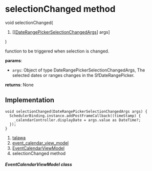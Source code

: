 
<div>

# selectionChanged method

</div>


void selectionChanged(

1.  [[[DateRangePickerSelectionChangedArgs](https://pub.dev/documentation/syncfusion_flutter_datepicker/28.2.3/datepicker/DateRangePickerSelectionChangedArgs-class.md)]
    args]

)



function to be triggered when selection is changed.

**params**:

-   `args`: Object of type DateRangePickerSelectionChangedArgs, The
    selected dates or ranges changes in the SfDateRangePicker.

**returns**: None



## Implementation

``` language-dart
void selectionChanged(DateRangePickerSelectionChangedArgs args) {
  SchedulerBinding.instance.addPostFrameCallback((timeStamp) {
    _calendarController.displayDate = args.value as DateTime?;
  });
}
```







1.  [talawa](../../index.md)
2.  [event_calendar_view_model](../../view_model_after_auth_view_models_event_view_models_event_calendar_view_model/)
3.  [EventCalendarViewModel](../../view_model_after_auth_view_models_event_view_models_event_calendar_view_model/EventCalendarViewModel-class.md)
4.  selectionChanged method

##### EventCalendarViewModel class







